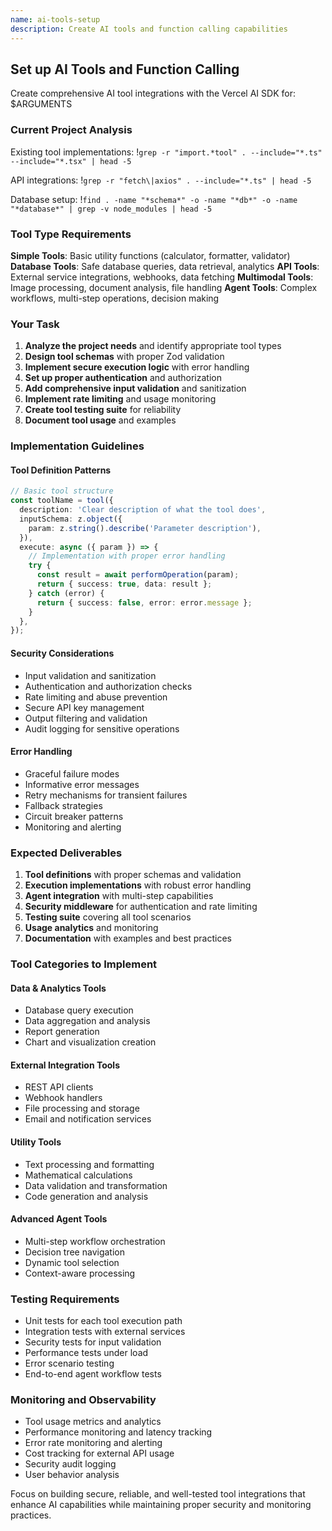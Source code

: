 ```yaml
---
name: ai-tools-setup
description: Create AI tools and function calling capabilities
---
```


## Set up AI Tools and Function Calling

Create comprehensive AI tool integrations with the Vercel AI SDK for: $ARGUMENTS

### Current Project Analysis

Existing tool implementations: !`grep -r "import.*tool" . --include="*.ts" --include="*.tsx" | head -5`

API integrations: !`grep -r "fetch\|axios" . --include="*.ts" | head -5`

Database setup: !`find . -name "*schema*" -o -name "*db*" -o -name "*database*" | grep -v node_modules | head -5`

### Tool Type Requirements

**Simple Tools**: Basic utility functions (calculator, formatter, validator)
**Database Tools**: Safe database queries, data retrieval, analytics
**API Tools**: External service integrations, webhooks, data fetching
**Multimodal Tools**: Image processing, document analysis, file handling
**Agent Tools**: Complex workflows, multi-step operations, decision making

### Your Task

1. **Analyze the project needs** and identify appropriate tool types
2. **Design tool schemas** with proper Zod validation
3. **Implement secure execution logic** with error handling
4. **Set up proper authentication** and authorization
5. **Add comprehensive input validation** and sanitization
6. **Implement rate limiting** and usage monitoring
7. **Create tool testing suite** for reliability
8. **Document tool usage** and examples

### Implementation Guidelines

#### Tool Definition Patterns

```typescript
// Basic tool structure
const toolName = tool({
  description: 'Clear description of what the tool does',
  inputSchema: z.object({
    param: z.string().describe('Parameter description'),
  }),
  execute: async ({ param }) => {
    // Implementation with proper error handling
    try {
      const result = await performOperation(param);
      return { success: true, data: result };
    } catch (error) {
      return { success: false, error: error.message };
    }
  },
});
```

#### Security Considerations

- Input validation and sanitization
- Authentication and authorization checks
- Rate limiting and abuse prevention
- Secure API key management
- Output filtering and validation
- Audit logging for sensitive operations

#### Error Handling

- Graceful failure modes
- Informative error messages
- Retry mechanisms for transient failures
- Fallback strategies
- Circuit breaker patterns
- Monitoring and alerting

### Expected Deliverables

1. **Tool definitions** with proper schemas and validation
2. **Execution implementations** with robust error handling
3. **Agent integration** with multi-step capabilities
4. **Security middleware** for authentication and rate limiting
5. **Testing suite** covering all tool scenarios
6. **Usage analytics** and monitoring
7. **Documentation** with examples and best practices

### Tool Categories to Implement

#### Data & Analytics Tools

- Database query execution
- Data aggregation and analysis
- Report generation
- Chart and visualization creation

#### External Integration Tools

- REST API clients
- Webhook handlers
- File processing and storage
- Email and notification services

#### Utility Tools

- Text processing and formatting
- Mathematical calculations
- Data validation and transformation
- Code generation and analysis

#### Advanced Agent Tools

- Multi-step workflow orchestration
- Decision tree navigation
- Dynamic tool selection
- Context-aware processing

### Testing Requirements

- Unit tests for each tool execution path
- Integration tests with external services
- Security tests for input validation
- Performance tests under load
- Error scenario testing
- End-to-end agent workflow tests

### Monitoring and Observability

- Tool usage metrics and analytics
- Performance monitoring and latency tracking
- Error rate monitoring and alerting
- Cost tracking for external API usage
- Security audit logging
- User behavior analysis

Focus on building secure, reliable, and well-tested tool integrations that enhance AI capabilities while maintaining proper security and monitoring practices.
